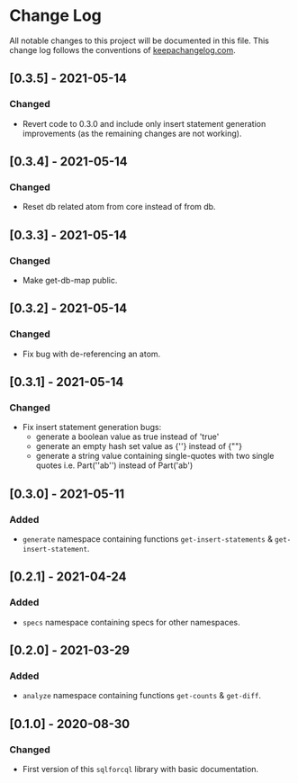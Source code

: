 # Change Log
All notable changes to this project will be documented in this file. This change log follows the conventions of [keepachangelog.com](http://keepachangelog.com/).

## [0.3.5] - 2021-05-14
### Changed
- Revert code to 0.3.0 and include only insert statement generation improvements (as the remaining changes are not working).

## [0.3.4] - 2021-05-14
### Changed
- Reset db related atom from core instead of from db.

## [0.3.3] - 2021-05-14
### Changed
- Make get-db-map public.

## [0.3.2] - 2021-05-14
### Changed
- Fix bug with de-referencing an atom.

## [0.3.1] - 2021-05-14
### Changed
- Fix insert statement generation bugs:
    - generate a boolean value as true instead of 'true'
    - generate an empty hash set value as {\'\'} instead of {\"\"}
    - generate a string value containing single-quotes with two single quotes i.e. Part(''ab'') instead of Part('ab')
    
## [0.3.0] - 2021-05-11
### Added
- `generate` namespace containing functions `get-insert-statements` & `get-insert-statement`.

## [0.2.1] - 2021-04-24
### Added
- `specs` namespace containing specs for other namespaces.

## [0.2.0] - 2021-03-29
### Added
- `analyze` namespace containing functions `get-counts` & `get-diff`.

## [0.1.0] - 2020-08-30
### Changed
- First version of this `sqlforcql` library with basic documentation.

[Unreleased]: https://github.com/your-name/sqlforcql/compare/0.1.1...HEAD
[0.1.1]: https://github.com/your-name/sqlforcql/compare/0.1.0...0.1.1
